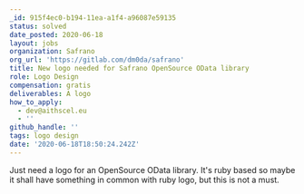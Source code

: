 ```yaml
---
_id: 915f4ec0-b194-11ea-a1f4-a96087e59135
status: solved
date_posted: 2020-06-18
layout: jobs
organization: Safrano
org_url: 'https://gitlab.com/dm0da/safrano'
title: New logo needed for Safrano OpenSource OData library
role: Logo Design
compensation: gratis
deliverables: A logo
how_to_apply:
  - dev@aithscel.eu
  - ''
github_handle: ''
tags: logo design
date: '2020-06-18T18:50:24.242Z'
---
```

Just need a logo for an OpenSource OData library.
It's ruby based so maybe it shall have something in common with ruby logo, but this is not a must.
